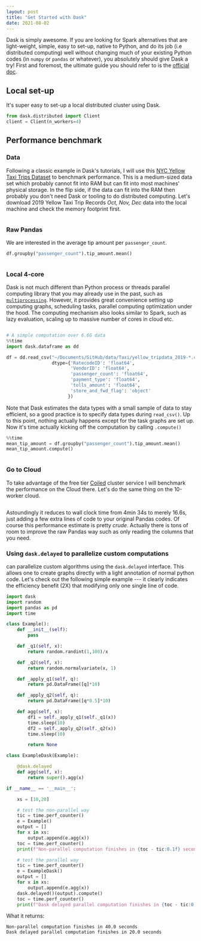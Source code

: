 ```yaml
---
layout: post
title: "Get Started with Dask"
date: 2021-08-02
---
```

<span class="dropcap">D</span>ask is simply awesome. If you are looking for Spark alternatives that are light-weight, simple, easy to set-up, native to Python, and do its job (i.e distributed computing) well without changing much of your existing Python codes (in `numpy` or `pandas` or whatever), you absolutely should give Dask a try!
First and foremost, the ultimate guide you should refer to is the [official doc](https://docs.dask.org/en/latest/install.html).

## Local set-up
It's super easy to set-up a local distributed cluster using Dask. 
```python
from dask.distributed import Client
client = Client(n_workers=4)
```

## Performance benchmark
### Data
Following a classic example in Dask's tutorials, I will use this [NYC Yellow Taxi Trips Dataset](https://www1.nyc.gov/site/tlc/about/tlc-trip-record-data.page) to benchmark performance. This is a medium-sized data set which probably cannot fit into RAM but can fit into most machines' physical storage. In the flip side, if the data can fit into the RAM then probably you don't need Dask or tooling to do distributed computing. 
Let's download 2019 Yellow Taxi Trip Records *Oct, Nov, Dec* data into the local machine and check the memory footprint first.

<figure>
    <img src="{{ '/assets/img/dask-store.png' | prepend: site.baseurl }}" alt="">
</figure>

### Raw Pandas
We are interested in the average tip amount per `passenger_count`.

```python
df.groupby("passenger_count").tip_amount.mean()
```

<figure>
    <img src="{{ '/assets/img/dask-pd.png' | prepend: site.baseurl }}" alt="">
</figure>

### Local 4-core
Dask is not much different than Python process or threads parallel computing library that you may already use in the past, such as [`multiprocessing`](https://docs.python.org/3/library/multiprocessing.html).
However, it provides great convenience setting up computing graphs, scheduling tasks, parallel computing optimization under the hood. The computing mechanism also looks similar to Spark, such as lazy evaluation, scaling up to massive number of cores in cloud etc.

<figure>
    <img src="{{ '/assets/img/dask-overview.svg' | prepend: site.baseurl }}" alt="">
</figure>


```python
# A simple computation over 6.6G data
%%time
import dask.dataframe as dd

df = dd.read_csv("~/Documents/GitHub/data/Taxi/yellow_tripdata_2019-*.csv",
                 dtype={'RatecodeID': 'float64',
                        'VendorID': 'float64',
                        'passenger_count': 'float64',
                        'payment_type': 'float64',
                        'tolls_amount': 'float64',
                        'store_and_fwd_flag': 'object'
                       })

```
Note that Dask estimates the data types with a small sample of data to stay efficient, so a good practice is to specify data types during `read_csv()`.
Up to this point, nothing actually happens except for the task graphs are set up. Now it's time actually kicking off the computation by calling `.compute()`

```python
%%time
mean_tip_amount = df.groupby("passenger_count").tip_amount.mean()
mean_tip_amount.compute()
```
<figure>
    <img src="{{ '/assets/img/dask-local.png' | prepend: site.baseurl }}" alt="">
</figure>

### Go to Cloud
To take advantage of the free tier [Coiled](https://coiled.io/) cluster service I will benchmark the performance on the Cloud there. Let's do the same thing on the 10-worker cloud.
<figure>
    <img src="{{ '/assets/img/dask-cloud.png' | prepend: site.baseurl }}" alt="">
</figure>

Astoundingly it reduces to wall clock time from 4min 34s to merely 16.6s, just adding a few extra lines of code to your original Pandas codes. Of course this performance estimate is pretty *crude*. Actually there is tons of room to improve the raw Pandas way such as only reading the columns that you need.

### Using `dask.delayed` to parallelize custom computations
can parallelize custom algorithms using the `dask.delayed` interface. This allows one to create graphs directly with a light annotation of normal python code. Let's check out the following simple example --- it clearly indicates the efficiency benefit (2X) that modifying only one single line of code.

```python
import dask
import random
import pandas as pd
import time

class Example():
    def __init__(self):
        pass

    def _q1(self, x):
        return random.randint(1,100)/x

    def _q2(self, x):
        return random.normalvariate(x, 1)

    def _apply_q1(self, q):
        return pd.DataFrame([q]*10)

    def _apply_q2(self, q):
        return pd.DataFrame([q*0.5]*10)

    def agg(self, x):
        df1 = self._apply_q1(self._q1(x))
        time.sleep(10)
        df2 = self._apply_q2(self._q2(x))
        time.sleep(10)

        return None

class ExampleDask(Example):

    @dask.delayed
    def agg(self, x):
        return super().agg(x)

if __name__ == '__main__':

    xs = [10,20]

    # test the non-parallel way
    tic = time.perf_counter()
    e = Example()
    output = []
    for x in xs:
        output.append(e.agg(x))
    toc = time.perf_counter()
    print(f"Non-parallel computation finishes in {toc - tic:0.1f} seconds")

    # test the parallel way
    tic = time.perf_counter()
    e = ExampleDask()
    output = []
    for x in xs:
        output.append(e.agg(x))
    dask.delayed()(output).compute()
    toc = time.perf_counter()
    print(f"Dask delayed parallel computation finishes in {toc - tic:0.1f} seconds")
```

What it returns:

```
Non-parallel computation finishes in 40.0 seconds
Dask delayed parallel computation finishes in 20.0 seconds
```